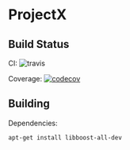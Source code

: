 # ProjectX

## Build Status

CI: ![travis](https://travis-ci.org/MoKob/ProjectX.svg?branch=master)

Coverage: [![codecov](https://codecov.io/gh/MoKob/ProjectX/branch/master/graph/badge.svg)](https://codecov.io/gh/MoKob/ProjectX)

## Building

Dependencies:
```
apt-get install libboost-all-dev
```

